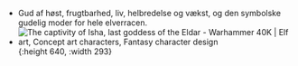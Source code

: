 - Gud af høst, frugtbarhed, liv, helbredelse og vækst, og den symbolske gudelig moder for hele elverracen.
- ![The captivity of Isha, last goddess of the Eldar - Warhammer 40K | Elf art,  Concept art characters, Fantasy character design](https://i.pinimg.com/originals/1e/87/dc/1e87dc45ae62df7f98cb760a61d27ffc.png){:height 640, :width 293}